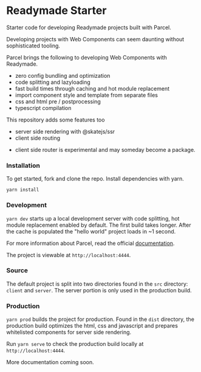 # Readymade Starter

Starter code for developing Readymade projects built with Parcel.

Developing projects with Web Components can seem daunting without sophisticated tooling.

Parcel brings the following to developing Web Components with Readymade.

- zero config bundling and optimization
- code splitting and lazyloading
- fast build times through caching and hot module replacement
- import component style and template from separate files
- css and html pre / postprocessing
- typescript compilation

This repository adds some features too

- server side rendering with @skatejs/ssr
- client side routing

* client side router is experimental and may someday become a package.

### Installation

To get started, fork and clone the repo. Install dependencies with yarn.

`yarn install`

### Development

`yarn dev` starts up a local development server with code splitting, hot module replacement enabled by default. The first build takes longer. After the cache is populated the "hello world" project loads in ~1 second.

For more information about Parcel, read the official [documentation](https://parceljs.org/getting_started.html).

The project is viewable at `http://localhost:4444`.

### Source

The default project is split into two directories found in the `src` directory: `client` and `server`. The server portion is only used in the production build.

### Production

`yarn prod` builds the project for production. Found in the `dist` directory, the production build optimizes the html, css and javascript and prepares whitelisted components for server side rendering.

Run `yarn serve` to check the production build locally at `http://localhost:4444`.

More documentation coming soon.